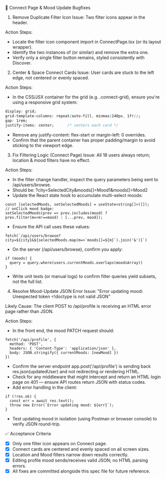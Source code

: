 🔧 Connect Page & Mood Update Bugfixes

1. Remove Duplicate Filter Icon
Issue: Two filter icons appear in the header.

Action Steps:
- Locate the filter icon component import in ConnectPage.tsx (or its layout wrapper).
- Identify the two instances of <FilterIcon /> (or similar) and remove the extra one.
- Verify only a single filter button remains, styled consistently with Discover.

2. Center & Space Connect Cards
Issue: User cards are stuck to the left edge, not centered or evenly spaced.

Action Steps:
- In the CSS/JSX container for the grid (e.g. .connect-grid), ensure you're using a responsive grid system:
```css
display: grid;
grid-template-columns: repeat(auto-fill, minmax(240px, 1fr));
gap: 1rem;
justify-items: center;      /* centers each card */
```
- Remove any justify-content: flex-start or margin-left: 0 overrides.
- Confirm that the parent container has proper padding/margin to avoid sticking to the viewport edge.

3. Fix Filtering Logic (Connect Page)
Issue: All 18 users always return; location & mood filters have no effect.

Action Steps:
- In the filter change handler, inspect the query parameters being sent to /api/users/browse.
- Should be: ?city=SelectedCity&moods[]=Mood1&moods[]=Mood2
- Update the React state hook to accumulate multi-select moods:
```tsx
const [selectedMoods, setSelectedMoods] = useState<string[]>([]);
// onClick mood badge:
setSelectedMoods(prev => prev.includes(mood) ? prev.filter(m=>m!==mood) : [...prev, mood]);
```
- Ensure the API call uses these values:
```tsx
fetch(`/api/users/browse?city=${city}&${selectedMoods.map(m=>`moods[]=${m}`).join('&')}`)
```
- On the server (/api/users/browse), confirm you apply:
```tsx
if (moods) {
  query = query.where(users.currentMoods.overlaps(moodsArray))
}
```
- Write unit tests (or manual logs) to confirm filter queries yield subsets, not the full list.

4. Resolve Mood-Update JSON Error
Issue: "Error updating mood: Unexpected token <!doctype is not valid JSON"

Likely Cause: The client POST to /api/profile is receiving an HTML error page rather than JSON.

Action Steps:
- In the front end, the mood PATCH request should:
```tsx
fetch('/api/profile', {
  method: 'POST',
  headers: { 'Content-Type': 'application/json' },
  body: JSON.stringify({ currentMoods: [newMood] })
})
```
- Confirm the server endpoint app.post('/api/profile') is sending back res.json(updatedUser) and not redirecting or rendering HTML.
- Check for any middleware that might intercept and return an HTML login page on 401 — ensure API routes return JSON with status codes.
- Add error handling in the client:
```tsx
if (!res.ok) {
  const err = await res.text();
  throw new Error(`Error updating mood: ${err}`);
}
```
- Test updating mood in isolation (using Postman or browser console) to verify JSON round-trip.

✅ Acceptance Criteria
- [x] Only one filter icon appears on Connect page.
- [x] Connect cards are centered and evenly spaced on all screen sizes.
- [x] Location and Mood filters narrow down results correctly.
- [x] Editing profile mood sends/receives valid JSON; no HTML parsing errors.
- [x] All fixes are committed alongside this spec file for future reference.
